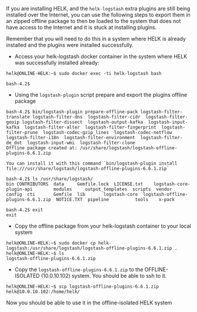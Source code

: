 If you are installing HELK, and the `helk-logstash` extra plugins are still being installed over the Internet, you can use the following steps to export them in an zipped offline package to then be loaded to the system that does not have access to the Internet and it is stuck at installing plugins.

Remember that you will need to do this in a system where HELK is already installed and the plugins were installed successfully.

* Access your helk-logstash docker container in the system where HELK was successfully installed already:

```
helk@ONLINE-HELK:~$ sudo docker exec -ti helk-logstash bash

bash-4.2$

```

* Using the `logstash-plugin` script prepare and export the plugins offline package

```
bash-4.2$ bin/logstash-plugin prepare-offline-pack logstash-filter-translate logstash-filter-dns  logstash-filter-cidr  logstash-filter-geoip logstash-filter-dissect  logstash-output-kafka  logstash-input-kafka  logstash-filter-alter  logstash-filter-fingerprint  logstash-filter-prune  logstash-codec-gzip_lines  logstash-codec-netflow  logstash-filter-i18n  logstash-filter-environment  logstash-filter-de_dot  logstash-input-wmi  logstash-filter-clone
Offline package created at: /usr/share/logstash/logstash-offline-plugins-6.6.1.zip

You can install it with this command `bin/logstash-plugin install file:///usr/share/logstash/logstash-offline-plugins-6.6.1.zip`

bash-4.2$ ls /usr/share/logstash/
bin	CONTRIBUTORS  data     Gemfile.lock  LICENSE.txt    logstash-core-plugin-api		modules     output_templates  scripts  vendor
config	cti	      Gemfile  lib	     logstash-core  logstash-offline-plugins-6.6.1.zip	NOTICE.TXT  pipeline	      tools    x-pack

bash-4.2$ exit
exit
```

* Copy the offline package from your helk-logstash container to your local system

```
helk@ONLINE-HELK:~$ sudo docker cp helk-logstash:/usr/share/logstash/logstash-offline-plugins-6.6.1.zip .
helk@ONLINE-HELK:~$ ls
logstash-offline-plugins-6.6.1.zip
```

* Copy the `logstash-offline-plugins-6.6.1.zip` to the OFFLINE-ISOLATED (10.0.10.102) system. You should be able to ssh to it.

```
helk@ONLINE-HELK:~$ scp logstash-offline-plugins-6.6.1.zip helk@10.0.10.102:/home/helk/
```

Now you should be able to use it in the offline-isolated HELK system
